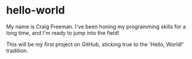# hello-world

My name is Craig Freeman. I've been honing my programming skills for a long time, and I'm ready to jump into the field!

This will be my first project on GitHub, sticking true to the 'Hello, World!' tradition.
